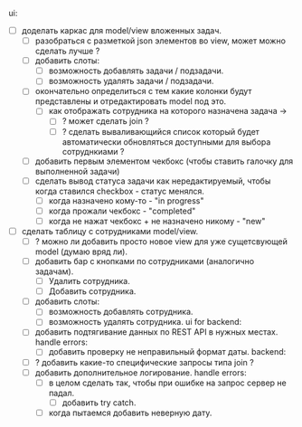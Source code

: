 ui:
- [ ] доделать каркас для model/view вложенных задач.
	- [ ] разобраться с разметкой json элементов во view, может можно сделать лучше ?
	- [ ] добавить слоты:
		- [ ] возможность добавлять задачи / подзадачи.
		- [ ] возможность удалять задачи / подзадачи.
	- [ ] окончательно определиться с тем какие колонки будут представлены и отредактировать model под это.
		- [ ] как отображать сотрудника на которого назначена задача ->
			- [ ] ? может сделать join ?
			- [ ] ? сделать вываливающийся список который будет автоматически обновляться доступными для выбора сотруднкиами ?
	- [ ] добавить первым элементом чекбокс (чтобы ставить галочку для выполненной задачи)
	- [ ] сделать вывод статуса задачи как нередактируемый, чтобы когда ставился checkbox - статус менялся.
		- [ ] когда назначено кому-то - "in progress"
		- [ ] когда прожали чекбокс - "completed"
		- [ ] когда не нажат чекбокс + не назначено никому - "new"
- [ ] сделать таблицу с сотрудниками model/view.
	- [ ] ? можно ли добавить просто новое view для уже сущетсвующей model (думаю вряд ли).
	- [ ] добавить бар с кнопками по сотрудниками (аналогично задачам).
		- [ ] Удалить сотрудника.
		- [ ] Добавить сотрудника.
	- [ ] добавить слоты:
		- [ ] возможность добавлять сотрудника.
		- [ ] возможность удалять сотрудника.
ui for backend:
	- [ ] добавить подтягивание данных по REST API в нужных местах.
	handle errors:
		- [ ] добавить проверку не неправильный формат даты. 
backend:
	- [ ] ? добавить какие-то специфические запросы типа join ?
	- [ ] добавить дополнительное логирование.
	handle errors:
		- [ ] в целом сделать так, чтобы при ошибке на запрос сервер не падал.
			- [ ] добавить try catch.
		- [ ] когда пытаемся добавить неверную дату.
